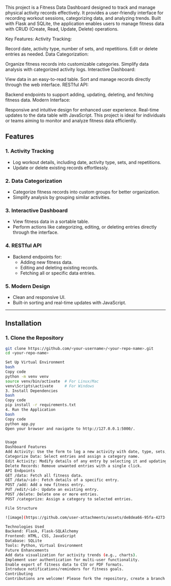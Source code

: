 This project is a Fitness Data Dashboard designed to track and manage physical activity records effectively. It provides a user-friendly interface for recording workout sessions, categorizing data, and analyzing trends. Built with Flask and SQLite, the application enables users to manage fitness data with CRUD (Create, Read, Update, Delete) operations.

Key Features:
Activity Tracking:

Record date, activity type, number of sets, and repetitions.
Edit or delete entries as needed.
Data Categorization:

Organize fitness records into customizable categories.
Simplify data analysis with categorized activity logs.
Interactive Dashboard:

View data in an easy-to-read table.
Sort and manage records directly through the web interface.
RESTful API:

Backend endpoints to support adding, updating, deleting, and fetching fitness data.
Modern Interface:

Responsive and intuitive design for enhanced user experience.
Real-time updates to the data table with JavaScript.
This project is ideal for individuals or teams aiming to monitor and analyze fitness data efficiently.


## Features

### 1. Activity Tracking
- Log workout details, including date, activity type, sets, and repetitions.
- Update or delete existing records effortlessly.

### 2. Data Categorization
- Categorize fitness records into custom groups for better organization.
- Simplify analysis by grouping similar activities.

### 3. Interactive Dashboard
- View fitness data in a sortable table.
- Perform actions like categorizing, editing, or deleting entries directly through the interface.

### 4. RESTful API
- Backend endpoints for:
  - Adding new fitness data.
  - Editing and deleting existing records.
  - Fetching all or specific data entries.

### 5. Modern Design
- Clean and responsive UI.
- Built-in sorting and real-time updates with JavaScript.

---

## Installation

### 1. Clone the Repository
```bash
git clone https://github.com/<your-username>/<your-repo-name>.git
cd <your-repo-name>

Set Up Virtual Environment
bash
Copy code
python -m venv venv
source venv/bin/activate  # For Linux/Mac
venv\Scripts\activate     # For Windows
3. Install Dependencies
bash
Copy code
pip install -r requirements.txt
4. Run the Application
bash
Copy code
python app.py
Open your browser and navigate to http://127.0.0.1:5000/.


Usage
Dashboard Features
Add Activity: Use the form to log a new activity with date, type, sets, and repetitions.
Categorize Data: Select entries and assign a category name.
Edit Activity: Modify details of any entry by selecting it and updating the form fields.
Delete Records: Remove unwanted entries with a single click.
API Endpoints
GET /data: Fetch all fitness data.
GET /data/<id>: Fetch details of a specific entry.
POST /add: Add a new fitness entry.
PUT /edit/<id>: Update an existing entry.
POST /delete: Delete one or more entries.
POST /categorize: Assign a category to selected entries.

File Structure

![image](https://github.com/user-attachments/assets/de8dea66-95fa-4273-90b3-8258cbf157b8)

Technologies Used
Backend: Flask, Flask-SQLAlchemy
Frontend: HTML, CSS, JavaScript
Database: SQLite
Tools: Python, Virtual Environment
Future Enhancements
Add data visualization for activity trends (e.g., charts).
Implement user authentication for multi-user functionality.
Enable export of fitness data to CSV or PDF formats.
Introduce notifications/reminders for fitness goals.
Contributing
Contributions are welcome! Please fork the repository, create a branch for your changes, and submit a pull request with detailed descriptions.
